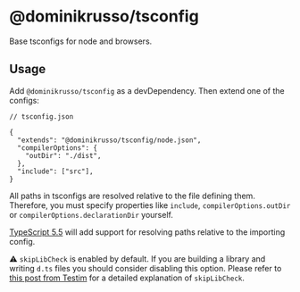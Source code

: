# @dominikrusso/tsconfig

Base tsconfigs for node and browsers.

## Usage

Add `@dominikrusso/tsconfig` as a devDependency.
Then extend one of the configs:

```jsonc
// tsconfig.json

{
  "extends": "@dominikrusso/tsconfig/node.json",
  "compilerOptions": {
    "outDir": "./dist",
  },
  "include": ["src"],
}
```

All paths in tsconfigs are resolved relative to the file defining them.
Therefore, you must specify properties like `include`,
`compilerOptions.outDir` or `compilerOptions.declarationDir` yourself.

[TypeScript 5.5](https://devblogs.microsoft.com/typescript/announcing-typescript-5-5-beta/#the-configdir-template-variable-for-configuration-files)
will add support for resolving paths relative to the importing config.

⚠️ `skipLibCheck` is enabled by default.
If you are building a library and writing `d.ts` files
you should consider disabling this option.
Please refer to
[this post from Testim](https://www.testim.io/blog/typescript-skiplibcheck/)
for a detailed explanation of `skipLibCheck`.
